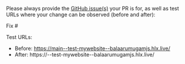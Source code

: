 Please always provide the [GitHub issue(s)](../issues) your PR is for, as well as test URLs where your change can be observed (before and after):

Fix #<gh-issue-id>

Test URLs:
- Before: https://main--test-mywebsite--balaarumugamjs.hlx.live/
- After: https://<branch>--test-mywebsite--balaarumugamjs.hlx.live/
